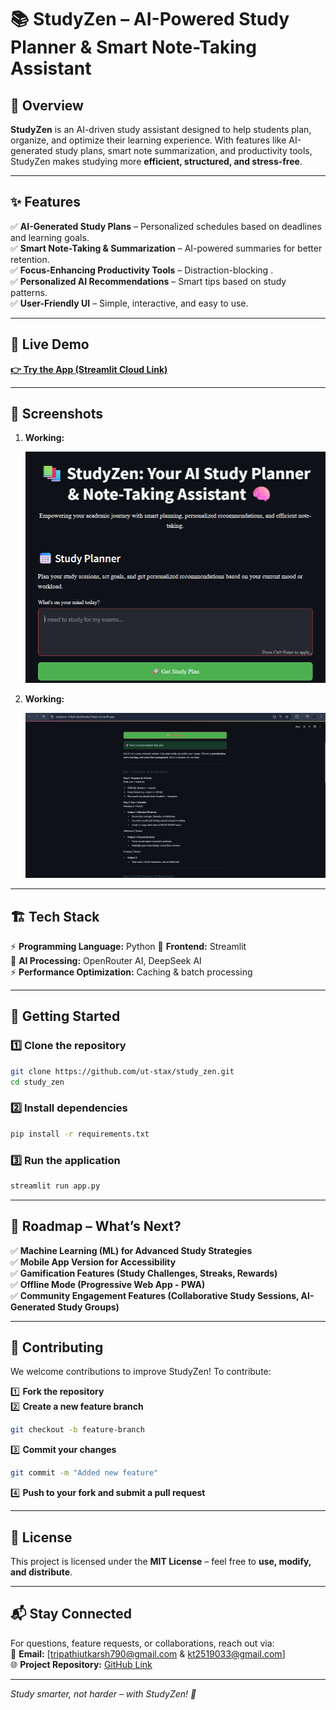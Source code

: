 
# 📚 StudyZen – AI-Powered Study Planner & Smart Note-Taking Assistant  

## 🚀 Overview  

**StudyZen** is an AI-driven study assistant designed to help students plan, organize, and optimize their learning experience. With features like AI-generated study plans, smart note summarization, and productivity tools, StudyZen makes studying more **efficient, structured, and stress-free**.  

---

## ✨ Features  

✅ **AI-Generated Study Plans** – Personalized schedules based on deadlines and learning goals.  
✅ **Smart Note-Taking & Summarization** – AI-powered summaries for better retention.  
✅ **Focus-Enhancing Productivity Tools** – Distraction-blocking .  
✅ **Personalized AI Recommendations** – Smart tips based on study patterns.  
✅ **User-Friendly UI** – Simple, interactive, and easy to use.  

---

## 🚀 Live Demo

**[👉 Try the App (Streamlit Cloud Link)]([https://mansaroa-crousmkd238bqdjfu7giu4.streamlit.app/](https://studyzen-3z4yfrs3jre8madxx7dwxo.streamlit.app/))**  

---

## 📸 Screenshots

1. **Working:**
     
    ![Working](./Screenshot%202025-07-04%20175159.png)

2. **Working:**
     
    ![Working](./Screenshot%202025-07-04%20174948.png)



---

## 🏗️ Tech Stack  

⚡ **Programming Language:** Python
🚀 **Frontend:** Streamlit  
🤖 **AI Processing:** OpenRouter AI, DeepSeek AI  
⚡ **Performance Optimization:** Caching & batch processing  

---

## 🚀 Getting Started  

### 1️⃣ Clone the repository  
```sh
git clone https://github.com/ut-stax/study_zen.git
cd study_zen
```

### 2️⃣ Install dependencies  
```sh
pip install -r requirements.txt
```

### 3️⃣ Run the application  
```sh
streamlit run app.py
```

---

## 📌 Roadmap – What’s Next?  

✅ **Machine Learning (ML) for Advanced Study Strategies**  
✅ **Mobile App Version for Accessibility**  
✅ **Gamification Features (Study Challenges, Streaks, Rewards)**  
✅ **Offline Mode (Progressive Web App - PWA)**  
✅ **Community Engagement Features (Collaborative Study Sessions, AI-Generated Study Groups)**  

---

## 🤝 Contributing  

We welcome contributions to improve StudyZen! To contribute:  

1️⃣ **Fork the repository**  
2️⃣ **Create a new feature branch**  
```sh
git checkout -b feature-branch
```  
3️⃣ **Commit your changes**  
```sh
git commit -m "Added new feature"
```  
4️⃣ **Push to your fork and submit a pull request**  

---

## 📄 License  

This project is licensed under the **MIT License** – feel free to **use, modify, and distribute**.  

---

## 📬 Stay Connected  

For questions, feature requests, or collaborations, reach out via:  
📧 **Email:** [tripathiutkarsh790@gmail.com & kt2519033@gmail.com]  
🌐 **Project Repository:** [GitHub Link](https://github.com/ut-stax/study_zen)  

---

_Study smarter, not harder – with StudyZen! 🚀_  
```
